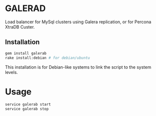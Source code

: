 # GALERAD
Load balancer for MySql clusters using Galera replication, or for Percona XtraDB Custer.

## Installation

```bash
gem install galerab
rake install:debian # for debian/ubuntu
```

This installation is for Debian-like systems to link the script to the system levels.

# Usage

```bash
service galerab start
service galerab stop
```